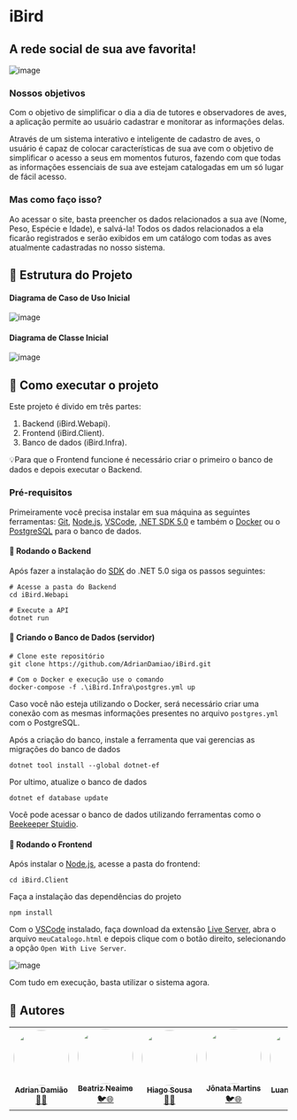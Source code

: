 # iBird
## __A rede social de sua ave favorita!__

![image](https://user-images.githubusercontent.com/79238503/154381605-1c602efb-09e0-4397-8d89-c81bb2c49a7d.png)


### __Nossos objetivos__
Com o objetivo de simplificar o dia a dia de tutores e observadores de aves, a aplicação permite ao usuário cadastrar e monitorar as informações delas.

Através de um sistema interativo e inteligente de cadastro de aves, o usuário é capaz de colocar características de sua ave com o objetivo de simplificar o acesso a seus em momentos futuros, fazendo com que todas as informações essenciais de sua ave estejam catalogadas em um só lugar de fácil acesso.

### __Mas como faço isso?__
Ao acessar o site, basta preencher os dados relacionados a sua ave (Nome, Peso, Espécie e Idade), e salvá-la! Todos os dados relacionados a ela ficarão registrados e serão exibidos em um catálogo com todas as aves atualmente cadastradas no nosso sistema.

## 🚧 Estrutura do Projeto
#### Diagrama de Caso de Uso Inicial
![image](https://user-images.githubusercontent.com/79238503/154382393-5c3da6c9-beaa-4eac-824d-bc9f95eb8b57.png)

#### Diagrama de Classe Inicial
![image](https://user-images.githubusercontent.com/79238503/154381831-4315e671-4f8a-4aa9-a57d-b9ecf5238259.png)

## 🚀 Como executar o projeto
Este projeto é divido em três partes:
1. Backend (iBird.Webapi). 
2. Frontend (iBird.Client).
3. Banco de dados (iBird.Infra).

💡Para que o Frontend funcione é necessário criar o primeiro o banco de dados e depois executar o Backend.

### Pré-requisitos
Primeiramente você precisa instalar em sua máquina as seguintes ferramentas: 
[Git](https://git-scm.com), [Node.js](https://nodejs.org/en/), [VSCode](https://code.visualstudio.com/), [.NET SDK 5.0](https://dotnet.microsoft.com/en-us/download/dotnet/5.0) e também o [Docker](https://www.docker.com/products/docker-desktop) ou o [PostgreSQL](https://www.postgresql.org/) para o banco de dados.

#### 🎲 Rodando o Backend
Após fazer a instalação do [SDK](https://dotnet.microsoft.com/en-us/download/dotnet/5.0) do .NET 5.0 siga os passos seguintes:
```
# Acesse a pasta do Backend
cd iBird.Webapi

# Execute a API
dotnet run
```

#### 🎲 Criando o Banco de Dados (servidor)
```
# Clone este repositório
git clone https://github.com/AdrianDamiao/iBird.git

# Com o Docker e execução use o comando
docker-compose -f .\iBird.Infra\postgres.yml up
```
Caso você não esteja utilizando o Docker, será necessário criar uma conexão 
com as mesmas informações presentes no arquivo `postgres.yml` com o PostgreSQL.

Após a criação do banco, instale a ferramenta que vai gerencias as migrações do banco de dados
```
dotnet tool install --global dotnet-ef
```
Por ultimo, atualize o banco de dados
```
dotnet ef database update
```

Você pode acessar o banco de dados utilizando ferramentas como o [Beekeeper Stuidio](https://www.beekeeperstudio.io/).

#### 🎲 Rodando o Frontend
Após instalar o [Node.js](https://nodejs.org/en/), acesse a pasta do frontend:
```
cd iBird.Client
```
Faça a instalação das dependências do projeto
```
npm install
```

Com o [VSCode]() instalado, faça download da extensão [Live Server](https://marketplace.visualstudio.com/items?itemName=ritwickdey.LiveServer), abra o arquivo `meuCatalogo.html` e depois clique com o botão direito, selecionando a opção `Open With Live Server`.

![image](https://user-images.githubusercontent.com/79238503/154318683-7eb0b620-92f4-4407-b10d-676ddb7b3bb0.png)

Com tudo em execução, basta utilizar o sistema agora.

## 🚀 Autores

<table>
  <tr>
    <td align="center"><a href="https://www.instagram.com/adrian_damiao/"><img style="border-radius: 50%;" src="https://avatars.githubusercontent.com/u/79238503?v=4" width="100px;" alt=""/><br /><sub><b>Adrian Damião</b></sub></a><br /><a href="https://www.instagram.com/adrian_damiao/" title="Instagram">🦅</a><a href="https://github.com/AdrianDamiao" title="Github">🌐</a></td>
    <td align="center"><a href="https://www.instagram.com/bianeaime/"><img style="border-radius: 50%;" src="https://avatars.githubusercontent.com/u/81256287?v=4" width="100px;" alt=""/><br /><sub><b>Beatriz Neaime</b></sub></a><br /><a href="https://www.instagram.com/bianeaime/" title="Instagram">🐦</a><a href="https://github.com/BeatrizNeaime" title="Github">🌐</a></td>
    <td align="center"><a href="https://www.instagram.com/ohiagomartins/"><img style="border-radius: 50%;" src="https://avatars.githubusercontent.com/u/57905893?v=4" width="100px;" alt=""/><br /><sub><b>Hiago Sousa</b></sub></a><br /><a href="https://www.instagram.com/ohiagomartins/" title="Instagram">🦅</a><a href="https://github.com/hiagosousa" title="Github">🌐</a></td>
    <td align="center"><a href="https://www.instagram.com/joonata_martins/"><img style="border-radius: 50%;" src="https://avatars.githubusercontent.com/u/99758646?v=4" width="100px;" alt=""/><br /><sub><b>Jônata Martins</b></sub></a><br /><a href="https://www.instagram.com/joonata_martins/" title="Instagram">🐦</a><a href="https://github.com/JonataMartins" title="Github">🌐</a></td>
    <td align="center"><a href="https://www.instagram.com/luandvenancio/"><img style="border-radius: 50%;" src="https://avatars.githubusercontent.com/u/9398249?v=4" width="100px;" alt=""/><br /><sub><b>Luan Venancio</b></sub></a><br /><a href="https://www.instagram.com/luandvenancio/" title="Instagram">🦅</a><a href="https://github.com/luanvenancio" title="Github">🌐</a></td>   
  </tr>
</table>

##
